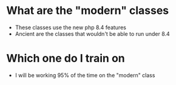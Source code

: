 # What are the "modern" classes
- These classes use the new php 8.4 features
- Ancient are the classes that wouldn't be able to run under 8.4

# Which one do I train on
- I will be working 95% of the time on the "modern" class

